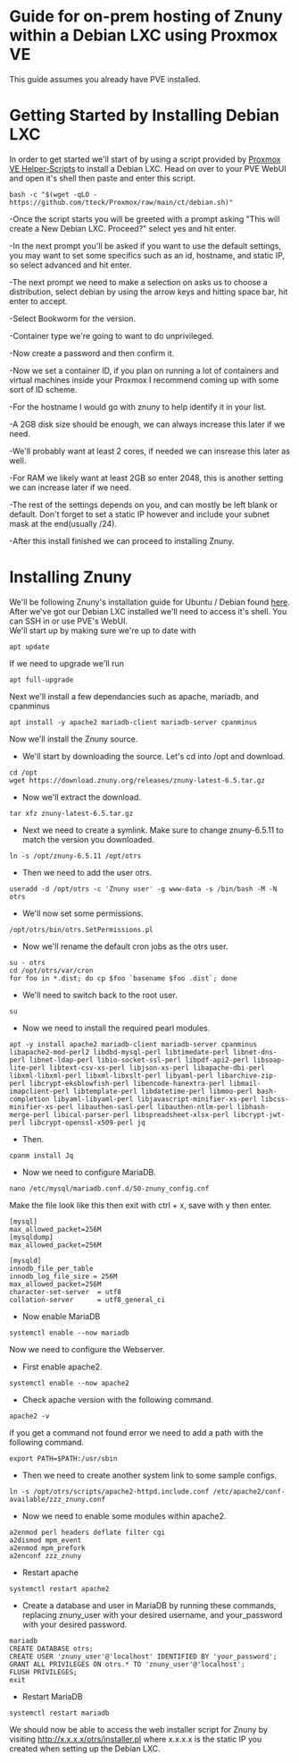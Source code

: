 # Guide for on-prem hosting of Znuny within a Debian LXC using Proxmox VE
This guide assumes you already have PVE installed.
<br>
# Getting Started by Installing Debian LXC
In order to get started we'll start of by using a script provided by <a href="https://tteck.github.io/Proxmox/">Proxmox VE Helper-Scripts</a> to install a Debian LXC.
Head on over to your PVE WebUI and open it's shell then paste and enter this script.
```
bash -c "$(wget -qLO - https://github.com/tteck/Proxmox/raw/main/ct/debian.sh)"
```
-Once the script starts you will be greeted with a prompt asking "This will create a New Debian LXC. Proceed?" select yes and hit enter.<br>

-In the next prompt you'll be asked if you want to use the default settings, you may want to set some specifics such as an id, hostname, and static IP, so select advanced and hit enter.<br>

-The next prompt we need to make a selection on asks us to choose a distribution, select debian by using the arrow keys and hitting space bar, hit enter to accept.<br>

-Select Bookworm for the version.<br>

-Container type we're going to want to do unprivileged.<br>

-Now create a password and then confirm it.<br>

-Now we set a container ID, if you plan on running a lot of containers and virtual machines inside your Proxmox I recommend coming up with some sort of ID scheme.<br>

-For the hostname I would go with znuny to help identify it in your list.<br>

-A 2GB disk size should be enough, we can always increase this later if we need.<br>

-We'll probably want at least 2 cores, if needed we can insrease this later as well.<br>

-For RAM we likely want at least 2GB so enter 2048, this is another setting we can increase later if we need.<br>

-The rest of the settings depends on you, and can mostly be left blank or default. Don't forget to set a static IP however and include your subnet mask at the end(usually /24).<br>

-After this install finished we can proceed to installing Znuny.

# Installing Znuny
We'll be following Znuny's installation guide for Ubuntu / Debian found <a href="https://doc.znuny.org/znuny_lts/releases/installupdate/install.html#">here</a>.
<br>
After we've got our Debian LXC installed we'll need to access it's shell. You can SSH in or use PVE's WebUI.<br>
We'll start up by making sure we're up to date with
```
apt update
```
If we need to upgrade we'll run
```
apt full-upgrade
```
Next we'll install a few dependancies such as apache, mariadb, and cpanminus
```
apt install -y apache2 mariadb-client mariadb-server cpanminus
```
Now we'll install the Znuny source.<br>
- We'll start by downloading the source. Let's cd into /opt and download.
```
cd /opt
wget https://download.znuny.org/releases/znuny-latest-6.5.tar.gz
```
- Now we'll extract the download.
```
tar xfz znuny-latest-6.5.tar.gz
```
- Next we need to create a symlink. Make sure to change znuny-6.5.11 to match the version you downloaded.
```
ln -s /opt/znuny-6.5.11 /opt/otrs
```
- Then we need to add the user otrs.
```
useradd -d /opt/otrs -c 'Znuny user' -g www-data -s /bin/bash -M -N otrs
```
- We'll now set some permissions.
```
/opt/otrs/bin/otrs.SetPermissions.pl
```
- Now we'll rename the default cron jobs as the otrs user.
```
su - otrs
cd /opt/otrs/var/cron
for foo in *.dist; do cp $foo `basename $foo .dist`; done
```
- We'll need to switch back to the root user.
```
su
```
- Now we need to install the required pearl modules.
```
apt -y install apache2 mariadb-client mariadb-server cpanminus libapache2-mod-perl2 libdbd-mysql-perl libtimedate-perl libnet-dns-perl libnet-ldap-perl libio-socket-ssl-perl libpdf-api2-perl libsoap-lite-perl libtext-csv-xs-perl libjson-xs-perl libapache-dbi-perl libxml-libxml-perl libxml-libxslt-perl libyaml-perl libarchive-zip-perl libcrypt-eksblowfish-perl libencode-hanextra-perl libmail-imapclient-perl libtemplate-perl libdatetime-perl libmoo-perl bash-completion libyaml-libyaml-perl libjavascript-minifier-xs-perl libcss-minifier-xs-perl libauthen-sasl-perl libauthen-ntlm-perl libhash-merge-perl libical-parser-perl libspreadsheet-xlsx-perl libcrypt-jwt-perl libcrypt-openssl-x509-perl jq
```
- Then.
```
cpanm install Jq
```
- Now we need to configure MariaDB.
```
nano /etc/mysql/mariadb.conf.d/50-znuny_config.cnf
```
Make the file look like this then exit with ctrl + x, save with y then enter.
```
[mysql]
max_allowed_packet=256M
[mysqldump]
max_allowed_packet=256M

[mysqld]
innodb_file_per_table
innodb_log_file_size = 256M
max_allowed_packet=256M
character-set-server  = utf8
collation-server      = utf8_general_ci
```
- Now enable MariaDB
```
systemctl enable --now mariadb
```
Now we need to configure the Webserver.
- First enable apache2.
```
systemctl enable --now apache2
```
- Check apache version with the following command.
```
apache2 -v
```
if you get a command not found error we need to add a path with the following command.
```
export PATH=$PATH:/usr/sbin
```
- Then we need to create another system link to some sample configs.
```
ln -s /opt/otrs/scripts/apache2-httpd.include.conf /etc/apache2/conf-available/zzz_znuny.conf
```
- Now we need to enable some modules within apache2.
```
a2enmod perl headers deflate filter cgi
a2dismod mpm_event
a2enmod mpm_prefork
a2enconf zzz_znuny
```
- Restart apache
```
systemctl restart apache2
```
- Create a database and user in MariaDB by running these commands, replacing znuny_user with your desired username, and your_password with your desired password.
```
mariadb
CREATE DATABASE otrs;
CREATE USER 'znuny_user'@'localhost' IDENTIFIED BY 'your_password';
GRANT ALL PRIVILEGES ON otrs.* TO 'znuny_user'@'localhost';
FLUSH PRIVILEGES;
exit
```
- Restart MariaDB
```
systemctl restart mariadb
```
We should now be able to access the web installer script for Znuny by visiting http://x.x.x.x/otrs/installer.pl where x.x.x.x is the static IP you created when setting up the Debian LXC.<br>
